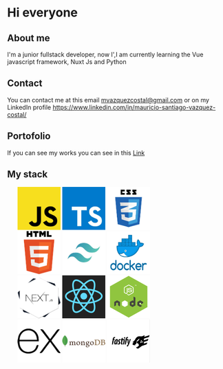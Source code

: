 # Hi everyone

## About me
I'm a junior fullstack developer, now I',I am currently learning the Vue javascript framework, Nuxt Js and Python
## Contact 
You can contact me at this email mvazquezcostal@gmail.com or on my LinkedIn profile https://www.linkedin.com/in/mauricio-santiago-vazquez-costal/

## Portofolio

If you can see my works you can see in this [Link](https://portafolio-mauriciosantiago.vercel.app/)
## My stack

<ul style="list-style:none">
<li>
<img src="./public/javascript.png"  width="100" height="100">
<img src="./public/typescript.png"  width="100" height="100">
<img src="./public/css.png"  width="100" height="100"></li>
<li>
<img src="./public/html.png"  width="100" height="100">
<img src="./public/tailwind.jpeg"  width="100" height="100">
<img src="./public/docker.png"  width="100" height="100"></li>
<li>
<img src="./public/next.png"  width="100" height="100">
<img src="./public/react.png"  width="100" height="100">
<img src="./public/node.png"  width="100" height="100"></li>
<li>
<img src="./public/express.png"  width="100" height="100">
<img src="./public/mongo.png"  width="100" height="100">
<img src="./public/fastify.png"  width="100" height="100">
</li>
</ul>


